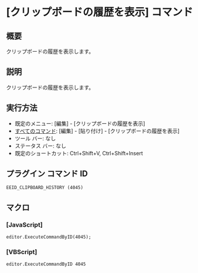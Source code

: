 # \[クリップボードの履歴を表示\] コマンド

## 概要

クリップボードの履歴を表示します。

## 説明

クリップボードの履歴を表示します。

## 実行方法

- 既定のメニュー: \[編集\] \- \[クリップボードの履歴を表示\]
- [すべてのコマンド](../../glossary/allcommands): \[編集\] \- \[貼り付け\] \- \[クリップボードの履歴を表示\]
- ツール バー: なし
- ステータス バー: なし
- 既定のショートカット: Ctrl+Shift+V, Ctrl+Shift+Insert

## プラグイン コマンド ID

```
EEID_CLIPBOARD_HISTORY (4045)```

## マクロ

### \[JavaScript\]

```
editor.ExecuteCommandByID(4045);
```

### \[VBScript\]

```
editor.ExecuteCommandByID 4045
```
